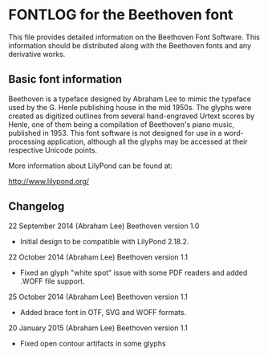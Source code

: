 FONTLOG for the Beethoven font
==============================

This file provides detailed information on the Beethoven Font Software. This information should
be distributed along with the Beethoven fonts and any derivative works.

Basic font information
----------------------

Beethoven is a typeface designed by Abraham Lee to mimic the typeface used by the G. Henle
publishing house in the mid 1950s. The glyphs were created as digitized outlines from several
hand-engraved Urtext scores by Henle, one of them being a compilation of Beethoven's piano
music, published in 1953. This font software is not designed for use in a word-processing
application, although all the glyphs may be accessed at their respective Unicode points.

More information about LilyPond can be found at:

http://www.lilypond.org/

Changelog
---------

22 September 2014 (Abraham Lee) Beethoven version 1.0
- Initial design to be compatible with LilyPond 2.18.2.

22 October 2014 (Abraham Lee) Beethoven version 1.1
- Fixed an glyph "white spot" issue with some PDF readers and added .WOFF
  file support.

25 October 2014 (Abraham Lee) Beethoven version 1.1
- Added brace font in OTF, SVG and WOFF formats.

20 January 2015 (Abraham Lee) Beethoven version 1.1
- Fixed open contour artifacts in some glyphs
